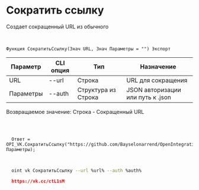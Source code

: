 ﻿---
sidebar_position: 5
---

# Сократить ссылку
 Создает сокращенный URL из обычного


<br/>


`Функция СократитьСсылку(Знач URL, Знач Параметры = "") Экспорт`

  | Параметр | CLI опция | Тип | Назначение |
  |-|-|-|-|
  | URL | --url | Строка | URL для сокращения |
  | Параметры | --auth | Структура из Строка | JSON авторизации или путь к .json |

  
  Возвращаемое значение:  Строка - Сокращенный URL 

<br/>




```bsl title="Пример кода"
  
  Ответ = OPI_VK.СократитьСсылку("https://github.com/Bayselonarrend/OpenIntegrations", Параметры);
  
```
	


```sh title="Пример команды CLI"
    
  oint vk СократитьСсылку --url %url% --auth %auth%

```

```json title="Результат"
  https://vk.cc/ctL1sM
```
